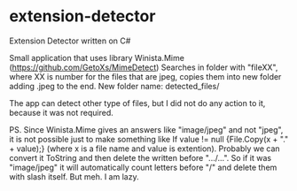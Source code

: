 # extension-detector
Extension Detector written on C#

Small application that uses library Winista.Mime (https://github.com/GetoXs/MimeDetect)
Searches in folder with "fileXX", where XX is number for the files that are jpeg, copies them into new folder adding .jpeg to the end. 
New folder name: detected_files/

The app can detect other type of files, but I did not do any action to it, because it was not required.

PS. Since Winista.Mime gives an answers like "image/jpeg" and not "jpeg", it is not possible just to make something like
If value != null {File.Copy(x + "." + value);} (where x is a file name and value is extention). Probably we can convert it ToString and then delete the written before ".../...".
So if it was "image/jpeg" it will automatically count letters before "/" and delete them with slash itself. But meh. I am lazy.
